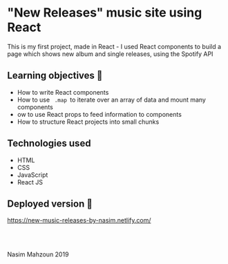
#  "New Releases" music site using React


This is my first project, made in React - I used React components to build a page which shows new album and single releases, using the Spotify API

## Learning objectives 🧠

- How to write React components
- How to use <code> .map </code>to iterate over an array of data and mount many components
- ow to use React props to feed information to components
- How to structure React projects into small chunks

## Technologies used

- HTML
- CSS 
- JavaScript 
- React JS 


## Deployed version 🎯


https://new-music-releases-by-nasim.netlify.com/

<br>
<br>

<p> Nasim Mahzoun 2019 </p>

